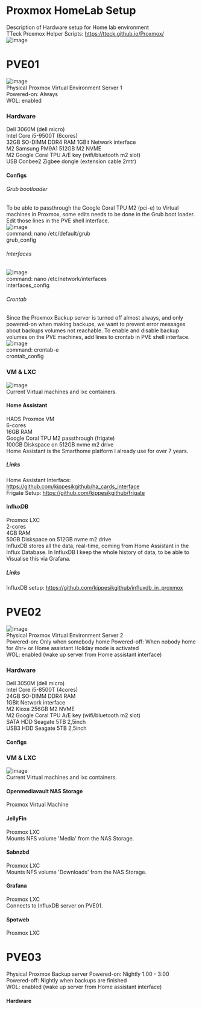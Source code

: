 # Proxmox HomeLab Setup
Description of Hardware setup for Home lab environment  
TTeck Proxmox Helper Scripts: https://tteck.github.io/Proxmox/  
![image](https://github.com/kippesikgithub/proxmox_hardware/assets/100353268/81dd9d3f-46b1-4e24-82df-2ac8e78132d9)

# PVE01
![image](https://github.com/kippesikgithub/proxmox_hardware/assets/100353268/3ac955a4-0c3e-4253-a3b8-72d3de5ea0c0)  
Physical Proxmox Virtual Environment Server 1  
Powered-on: Always  
WOL: enabled  

### Hardware
Dell 3060M (dell micro)  
Intel Core i5-9500T (6cores)  
32GB SO-DIMM DDR4 RAM
1GBit Network interface  
M2 Samsung PM9A1 512GB M2 NVME  
M2 Google Coral TPU A/E key (wifi/bluetooth m2 slot)  
USB Conbee2 Zigbee dongle (extension cable 2mtr)  

#### Configs
###### Grub bootloader
To be able to passthrough the Google Coral TPU M2 (pci-e) to Virtual machines in Proxmox, some edits needs to be done in the Grub boot loader. Edit those lines in the PVE shell interface.  
![image](https://github.com/kippesikgithub/proxmox_hardware/assets/100353268/51a79f4b-a887-45e1-9d19-c059c60b139a)  
command: nano /etc/default/grub  
grub_config  

###### Interfaces
![image](https://github.com/kippesikgithub/proxmox_hardware/assets/100353268/9d4b6f01-cba3-4acf-a712-731efbfce806)  
command: nano /etc/network/interfaces  
interfaces_config  

###### Crontab
Since the Proxmox Backup server is turned off almost always, and only powered-on when making backups, we want to prevent error messages about backups volumes not reachable. To enable and disable backup volumes on the PVE machines, add lines to crontab in PVE shell interface.  
![image](https://github.com/kippesikgithub/proxmox_hardware/assets/100353268/e68bac36-3d30-4187-a3bd-2880aa48437b)  
command: crontab-e  
crontab_config  

### VM & LXC
![image](https://github.com/kippesikgithub/proxmox_hardware/assets/100353268/92a23f71-2ff8-4d17-b046-8be6782eae04)  
Current Virtual machines and lxc containers.  

#### Home Assistant
HAOS Proxmox VM  
6-cores  
16GB RAM  
Google Coral TPU M2 passthrough (frigate)  
100GB Diskspace on 512GB nvme m2 drive  
Home Assistant is the Smarthome platform I already use for over 7 years.

##### Links
Home Assistant Interface: https://github.com/kippesikgithub/ha_cards_interface  
Frigate Setup: https://github.com/kippesikgithub/frigate  

#### InfluxDB
Proxmox LXC  
2-cores  
4GB RAM  
50GB Diskspace on 512GB nvme m2 drive  
InfluxDB stores all the data, real-time, coming from Home Assistant in the Influx Database. In InfluxDB I keep the whole history of data, to be able to Visualise this via Grafana.

##### Links
InfluxDB setup: https://github.com/kippesikgithub/influxdb_in_proxmox  


# PVE02
![image](https://github.com/kippesikgithub/proxmox_hardware/assets/100353268/a2c23de5-c9cf-4071-bd5d-27aa684873a8)  
Physical Proxmox Virtual Environment Server 2  
Powered-on: Only when somebody home
Powered-off: When nobody home for 4hr+ or Home assistant Holiday mode is activated  
WOL: enabled (wake up server from Home assistant interface)  

### Hardware
Dell 3050M (dell micro)  
Intel Core i5-8500T (4cores)  
24GB SO-DIMM DDR4 RAM  
1GBit Network interface  
M2 Kioxa 256GB M2 NVME  
M2 Google Coral TPU A/E key (wifi/bluetooth m2 slot)  
SATA HDD Seagate 5TB 2,5inch  
USB3 HDD Seagate 5TB 2,5inch  

#### Configs

### VM & LXC
![image](https://github.com/kippesikgithub/proxmox_hardware/assets/100353268/9e568dfd-f1c7-469d-a912-635e9e5f3de7)  
Current Virtual machines and lxc containers.  

#### Openmediavault NAS Storage
Proxmox Virtual Machine  
#### JellyFin
Proxmox LXC  
Mounts NFS volume 'Media' from the NAS Storage.  
#### Sabnzbd
Proxmox LXC  
Mounts NFS volume 'Downloads' from the NAS Storage.  
#### Grafana
Proxmox LXC  
Connects to InfluxDB server on PVE01.  
#### Spotweb
Proxmox LXC  

# PVE03
Physical Proxmox Backup server
Powered-on: Nightly 1:00 - 3:00  
Powered-off: Nightly when backups are finished  
WOL: enabled (wake up server from Home assistant interface)  

#### Hardware
